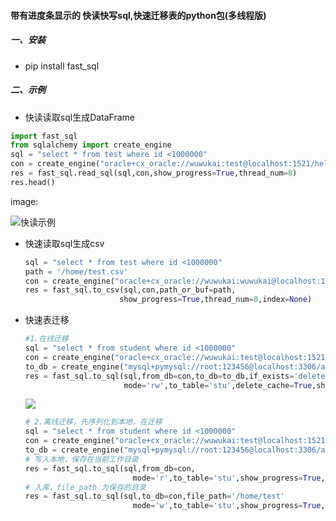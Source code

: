 #### 带有进度条显示的 快读快写sql,快速迁移表的python包(多线程版)

##### 一、安装

- pip install fast_sql

##### 二、示例

- 快读读取sql生成DataFrame

```python
import fast_sql
from sqlalchemy import create_engine
sql = "select * from test where id <1000000"
con = create_engine("oracle+cx_oracle://wuwukai:test@localhost:1521/helowin")
res = fast_sql.read_sql(sql,con,show_progress=True,thread_num=8)
res.head()
```

image:

![快读示例](http://www.chaoyue.red/static/media/example_1.png)



- 快速读取sql生成csv

  ```python
  sql = "select * from test where id <1000000"
  path = '/home/test.csv'
  con = create_engine("oracle+cx_oracle://wuwukai:wuwukai@localhost:1521/helowin")
  res = fast_sql.to_csv(sql,con,path_or_buf=path,
                       show_progress=True,thread_num=8,index=None)
  
  ```

  

- 快速表迁移

  ```python
  #1.在线迁移
  sql = "select * from student where id <1000000"
  con = create_engine("oracle+cx_oracle://wuwukai:test@localhost:1521/helowin")
  to_db = create_engine("mysql+pymysql://root:123456@localhost:3306/aps_2")
  res = fast_sql.to_sql(sql,from_db=con,to_db=to_db,if_exists='delete',
         			    mode='rw',to_table='stu',delete_cache=True,show_progress=True,)
  ```

  ![](http://www.chaoyue.red/static/media/example_2.png)

  ```python
  # 2.离线迁移，先序列化到本地，在迁移
  sql = "select * from student where id <1000000"
  con = create_engine("oracle+cx_oracle://wuwukai:test@localhost:1521/helowin")
  to_db = create_engine("mysql+pymysql://root:123456@localhost:3306/aps_2")
  # 写入本地，保存在当前工作目录
  res = fast_sql.to_sql(sql,from_db=con,
         				  mode='r',to_table='stu',show_progress=True,)
  # 入库，file_path 为保存的目录
  res = fast_sql.to_sql(sql,to_db=con,file_path='/home/test'
        				  mode='w',to_table='stu',show_progress=True,)
  
  ```

  

